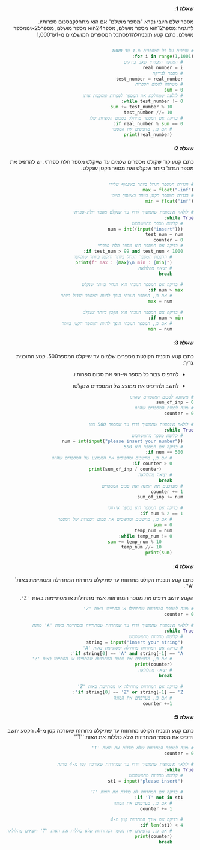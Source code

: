 <div dir="rtl">

#### שאלה 1: 
מספר שלם חיובי נקרא "מספר מושלם"
  אם הוא מתחלקבסכום ספרותיו. לדוגמה:מספר12הוא מספר מושלם, מספר24הוא מספר מושלם,
  מספר25אינומספר מושלם. כתבו קטע תוכניתלהדפסתכל המספרים המושלמים מ-1עד1,000

```python

# עוברים על כל המספרים מ-1 עד 1000
for i in range(1,1001):
    # המספר האמיתי שאנו בודקים
    real_number = i
    # מספר לבדיקה
    test_number = real_number
    # משתנה לסכום הספרות
    sum = 0
    # לולאה שמחלקת את המספר לספרות ומסכמת אותן
    while test_number != 0:
        sum += test_number % 10
        test_number //= 10
    # בדיקה אם המספר מתחלק בסכום הספרות שלו
    if real_number % sum == 0:
        # אם כן, מדפיסים את המספר
        print(real_number)

```

#### שאלה 2:

כתבו קטע קוד שקולט מספרים שלמים עד שייקלט מספר תלת ספרתי.
יש להדפיס את מספר הגדול ביותר שנקלט ואת מספר הקטן שנקלט. 


```python

# הגדרת המספר הגדול ביותר כאינסוף שלילי
max = float("-inf")
# הגדרת המספר הקטן ביותר כאינסוף חיובי
min = float("inf")

# לולאה אינסופית שתמשיך לרוץ עד שנקלט מספר תלת-ספרתי
while True:
    # קליטת מספר מהמשתמש
    num = int((input("insert")))
    test_num = num
    counter = 0
    # בדיקה אם המספר הוא מספר תלת-ספרתי
    if test_num > 99 and test_num < 1000:
        # הדפסת המספר הגדול ביותר והקטן ביותר שנקלטו
        print(f" max : {max}\n min : {min}")
        # יציאה מהלולאה
        break

    # בדיקה אם המספר הנוכחי הוא הגדול ביותר שנקלט
    if num > max:
        # אם כן, המספר הנוכחי הופך להיות המספר הגדול ביותר
        max = num

    # בדיקה אם המספר הנוכחי הוא הקטן ביותר שנקלט
    if num < min:
        # אם כן, המספר הנוכחי הופך להיות המספר הקטן ביותר
        min = num

```

#### שאלה 3:

כתבו קטע תוכנית הקולטת מספרים שלמים עד שייקלט המספר500.
קטע התוכנית צריך:
* להדפיס עבור כל מספר אי-זוגי את סכום ספרותיו.


* לחשב ולהדפיס את ממוצע של המספרים שנקלטו

```python
# משתנה לסכום המספרים שהוזנו
sum_of_inp = 0
# מונה לכמות המספרים שהוזנו
counter = 0

# לולאה אינסופית שתמשיך לרוץ עד שמספר 500 מוזן
while True:
    # קליטת מספר מהמשתמש
    num = int(input("please insert your number"))
    # בדיקה אם המספר הוא 500
    if num == 500:
        # אם כן, מחשבים ומדפיסים את הממוצע של המספרים שהוזנו
        if counter > 0:
            print(sum_of_inp / counter)
        # יציאה מהלולאה
        break
    # מעדכנים את המונה ואת סכום המספרים
    counter += 1
    sum_of_inp += num

    # בדיקה אם המספר הוא מספר אי-זוגי
    if num % 2 == 1:
        # אם כן, מחשבים ומדפיסים את סכום הספרות של המספר
        sum = 0
        temp_num = num
        while temp_num != 0:
            sum += temp_num % 10
            temp_num //= 10
        print(sum)

```

#### שאלה 4:
<div dir="rtl">
 כתבו קטע תוכנית הקולט מחרוזות עד שתיקלט מחרוזת המתחילה ומסתיימת באות` 'A'`.

 הקטע יחשב וידפיס את מספר המחרוזות אשר מתחילות או מסתיימות באות` 'Z'`.
</div>

```python
# מונה למספר המחרוזות שהתחילו או הסתיימו באות 'Z'
counter = 0

# לולאה אינסופית שתמשיך לרוץ עד שמחרוזת שמתחילה ומסתיימת באות 'A' מוזנת
while True:
    # קליטת מחרוזת מהמשתמש
    string = input("insert your string")
    # בדיקה אם המחרוזת מתחילה ומסתיימת באות 'A'
    if string[0] == 'A' and string[-1] == 'A':
        # אם כן, מדפיסים את מספר המחרוזות שהתחילו או הסתיימו באות 'Z'
        print(counter)
        # יציאה מהלולאה
        break

    # בדיקה אם המחרוזת מתחילה או מסתיימת באות 'Z'
    if string[0] == 'Z' or string[-1] == 'Z':
        # אם כן, מעדכנים את המונה
        counter +=1
```

#### שאלה 5:
<div dir="rtl">
כתבו קטע תוכנית הקולט מחרוזות עד שתיקלט מחרוזת שאורכה קטן מ-4. הקטע יחשב וידפיס את מספר
המחרוזות שלא כוללות את האות `'T`'
</div>

```python
# מונה למספר המחרוזות שלא כוללות את האות 'T'
counter = 0

# לולאה אינסופית שתמשיך לרוץ עד שמחרוזת שאורכה קטן מ-4 מוזנת
while True:
    # קליטת מחרוזת מהמשתמש
    st1 = input("please insert")

    # בדיקה אם המחרוזת לא כוללת את האות 'T'
    if 'T' not in st1:
        # אם כן, מעדכנים את המונה
        counter += 1

    # בדיקה אם אורך המחרוזת קטן מ-4
    if len(st1) < 4:
        # אם כן, מדפיסים את מספר המחרוזות שלא כוללות את האות 'T' ויוצאים מהלולאה
        print(counter)
        break
        
```
</div>
